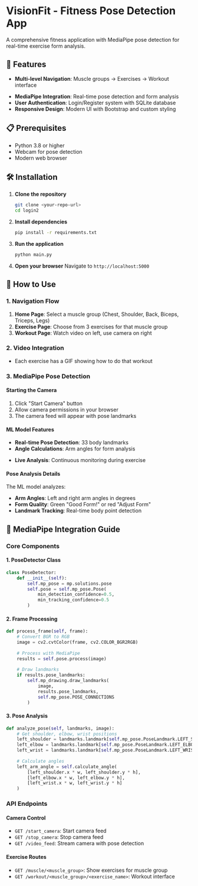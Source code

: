 # VisionFit - Fitness Pose Detection App

A comprehensive fitness application with MediaPipe pose detection for real-time exercise form analysis.

## 🚀 Features

- **Multi-level Navigation**: Muscle groups → Exercises → Workout interface
<!-- - **Real YouTube Videos**: Each exercise has its own instructional video -->
- **MediaPipe Integration**: Real-time pose detection and form analysis
- **User Authentication**: Login/Register system with SQLite database
- **Responsive Design**: Modern UI with Bootstrap and custom styling

## 📋 Prerequisites

- Python 3.8 or higher
- Webcam for pose detection
- Modern web browser

## 🛠️ Installation

1. **Clone the repository**
   ```bash
   git clone <your-repo-url>
   cd login2
   ```

2. **Install dependencies**
   ```bash
   pip install -r requirements.txt
   ```

3. **Run the application**
   ```bash
   python main.py
   ```

4. **Open your browser**
   Navigate to `http://localhost:5000`

## 🎯 How to Use

### 1. Navigation Flow
1. **Home Page**: Select a muscle group (Chest, Shoulder, Back, Biceps, Triceps, Legs)
2. **Exercise Page**: Choose from 3 exercises for that muscle group
3. **Workout Page**: Watch video on left, use camera on right

### 2. Video Integration
<!-- - Each exercise has a real YouTube video -->
<!-- - Videos are embedded with autoplay controls -->
<!-- - Play, Pause, and Restart functionality -->
- Each exercise has a GIF showing how to do that workout

### 3. MediaPipe Pose Detection

#### Starting the Camera
1. Click "Start Camera" button
2. Allow camera permissions in your browser
3. The camera feed will appear with pose landmarks

#### ML Model Features
- **Real-time Pose Detection**: 33 body landmarks
- **Angle Calculations**: Arm angles for form analysis
<!-- - **Form Feedback**: Visual indicators for good/bad form -->
- **Live Analysis**: Continuous monitoring during exercise

#### Pose Analysis Details
The ML model analyzes:
- **Arm Angles**: Left and right arm angles in degrees
- **Form Quality**: Green "Good Form!" or red "Adjust Form"
- **Landmark Tracking**: Real-time body point detection

## 🔧 MediaPipe Integration Guide

### Core Components

#### 1. PoseDetector Class
```python
class PoseDetector:
    def __init__(self):
        self.mp_pose = mp.solutions.pose
        self.pose = self.mp_pose.Pose(
            min_detection_confidence=0.5,
            min_tracking_confidence=0.5
        )
```

#### 2. Frame Processing
```python
def process_frame(self, frame):
    # Convert BGR to RGB
    image = cv2.cvtColor(frame, cv2.COLOR_BGR2RGB)
    
    # Process with MediaPipe
    results = self.pose.process(image)
    
    # Draw landmarks
    if results.pose_landmarks:
        self.mp_drawing.draw_landmarks(
            image, 
            results.pose_landmarks, 
            self.mp_pose.POSE_CONNECTIONS
        )
```

#### 3. Pose Analysis
```python
def analyze_pose(self, landmarks, image):
    # Get shoulder, elbow, wrist positions
    left_shoulder = landmarks.landmark[self.mp_pose.PoseLandmark.LEFT_SHOULDER]
    left_elbow = landmarks.landmark[self.mp_pose.PoseLandmark.LEFT_ELBOW]
    left_wrist = landmarks.landmark[self.mp_pose.PoseLandmark.LEFT_WRIST]
    
    # Calculate angles
    left_arm_angle = self.calculate_angle(
        [left_shoulder.x * w, left_shoulder.y * h],
        [left_elbow.x * w, left_elbow.y * h],
        [left_wrist.x * w, left_wrist.y * h]
    )
```

### API Endpoints

#### Camera Control
- `GET /start_camera`: Start camera feed
- `GET /stop_camera`: Stop camera feed
- `GET /video_feed`: Stream camera with pose detection

#### Exercise Routes
- `GET /muscle/<muscle_group>`: Show exercises for muscle group
- `GET /workout/<muscle_group>/<exercise_name>`: Workout interface

<!-- ## 📊 Exercise Database

### Chest Exercises
- **Push-ups**: `https://www.youtube.com/embed/IODxDxX7oi4`
- **Bench Press**: `https://www.youtube.com/embed/rT7DgCr-3pg`
- **Dumbbell Flyes**: `https://www.youtube.com/embed/eozdVDA78K0`

### Shoulder Exercises
- **Overhead Press**: `https://www.youtube.com/embed/qEwKJ5Y0J5Q`
- **Lateral Raises**: `https://www.youtube.com/embed/3VcKaXpzqRo`
- **Front Raises**: `https://www.youtube.com/embed/gzDawZwVHdM`

### Back Exercises
- **Pull-ups**: `https://www.youtube.com/embed/eGo4IYlbE5g`
- **Bent-over Rows**: `https://www.youtube.com/embed/kE6XW2bRwVA`
- **Lat Pulldowns**: `https://www.youtube.com/embed/CAwf7n6Luuc`

### Bicep Exercises
- **Barbell Curls**: `https://www.youtube.com/embed/ykJmrZ5v0O4`
- **Hammer Curls**: `https://www.youtube.com/embed/zC3nLlEvin4`
- **Preacher Curls**: `https://www.youtube.com/embed/8JtJuihNCpw`

### Tricep Exercises
- **Dips**: `https://www.youtube.com/embed/2z8Jgcr-16Q`
- **Tricep Extensions**: `https://www.youtube.com/embed/nRiJVZDpdL0`
- **Close-grip Bench Press**: `https://www.youtube.com/embed/0GQyyCzyx9c`

### Leg Exercises
- **Squats**: `https://www.youtube.com/embed/YaXPRqUw1Qk`
- **Deadlifts**: `https://www.youtube.com/embed/1ZXobu7JvvE`
- **Lunges**: `https://www.youtube.com/embed/3XDriUn0udo`

## 🎨 Customization

### Adding New Exercises
1. Update the `EXERCISES` dictionary in `main.py`
2. Add video URL and description
3. The system will automatically create navigation

### Modifying Pose Analysis
1. Edit the `analyze_pose` method in `PoseDetector` class
2. Add new angle calculations for different exercises
3. Customize form feedback logic

### Styling Changes
- Edit CSS in template files
- Modify Bootstrap classes
- Update color schemes and animations

## 🔍 Troubleshooting

### Camera Issues
- Ensure camera permissions are granted
- Check if camera is being used by another application
- Try different camera index (0, 1, 2) in `cv2.VideoCapture()`

### MediaPipe Issues
- Update MediaPipe: `pip install --upgrade mediapipe`
- Check OpenCV version compatibility
- Ensure sufficient lighting for pose detection

### Performance Issues
- Reduce frame resolution in `cv2.VideoCapture()`
- Lower MediaPipe confidence thresholds
- Close other applications using camera

## 📱 Browser Compatibility

- **Chrome**: Full support
- **Firefox**: Full support
- **Safari**: Limited camera support
- **Edge**: Full support

## 🔒 Security Notes

- Camera access requires HTTPS in production
- User data is stored locally in SQLite
- No external API calls for sensitive data

## 🚀 Deployment

### Local Development
```bash
python main.py
```

### Production (with Gunicorn)
```bash
pip install gunicorn
gunicorn -w 4 -b 0.0.0.0:5000 main:app
```

### Docker Deployment
```dockerfile
FROM python:3.9-slim
WORKDIR /app
COPY requirements.txt .
RUN pip install -r requirements.txt
COPY . .
EXPOSE 5000
CMD ["python", "main.py"]
```

## 📈 Future Enhancements

- [ ] Exercise-specific pose analysis
- [ ] Rep counting and tracking
- [ ] Progress tracking and statistics
- [ ] Mobile app version
- [ ] Social features and sharing
- [ ] AI-powered exercise recommendations -->

<!-- ## 🤝 Contributing

1. Fork the repository
2. Create a feature branch
3. Make your changes
4. Test thoroughly
5. Submit a pull request

## 📄 License

This project is licensed under the MIT License - see the LICENSE file for details. -->

<!-- ## 🙏 Acknowledgments

- MediaPipe team for pose detection
- GIF for exercise 
- Bootstrap for UI components
- Flask community for web framework -->
